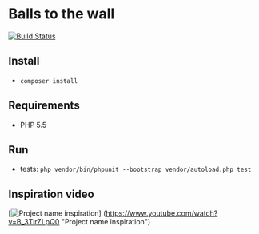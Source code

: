 # Balls to the wall

[![Build Status](https://travis-ci.org/sp-niemand/balls-to-the-wall.svg?branch=master)](https://travis-ci.org/sp-niemand/balls-to-the-wall)

## Install

* `composer install`

## Requirements

* PHP 5.5

## Run

* tests: `php vendor/bin/phpunit --bootstrap vendor/autoload.php test`

## Inspiration video

[![Project name inspiration](http://img.youtube.com/vi/B_3TlrZLpQ0/hqdefault.jpg)] (https://www.youtube.com/watch?v=B_3TlrZLpQ0 "Project name inspiration")